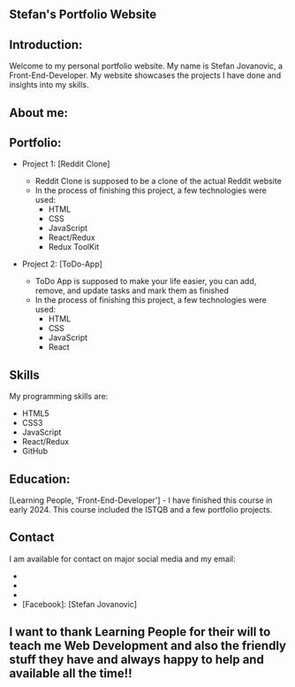 ## Stefan's Portfolio Website

## Introduction: 
Welcome to my personal portfolio website. My name is Stefan Jovanovic, a Front-End-Developer. My website showcases the projects I have done and insights into my skills.

## About me:


## Portfolio:
- Project 1: [Reddit Clone]
    - Reddit Clone is supposed to be a clone of the actual Reddit website
    - In the process of finishing this project, a few technologies were used:
        - HTML
        - CSS
        - JavaScript
        - React/Redux
        - Redux ToolKit

- Project 2: [ToDo-App]
    - ToDo App is supposed to make your life easier, you can add, remove, and update tasks and mark them as finished
    - In the process of finishing this project, a few technologies were used:
        - HTML
        - CSS
        - JavaScript
        - React
     
## Skills
My programming skills are: 
- HTML5
- CSS3
- JavaScript
- React/Redux
- GitHub

## Education:
[Learning People, 'Front-End-Developer'] - I have finished this course in early 2024. This course included the ISTQB and a few portfolio projects.

## Contact
I am available for contact on major social media and my email:
- [Email]: [jovanovics399@gmail.com]
- [GitHub]: [04stefke]
- [Instagram]: [stefke.9.9]
- [Facebook]: [Stefan Jovanovic]
    



## I want to thank Learning People for their will to teach me Web Development and also the friendly stuff they have and always happy to help and available all the time!!
  


